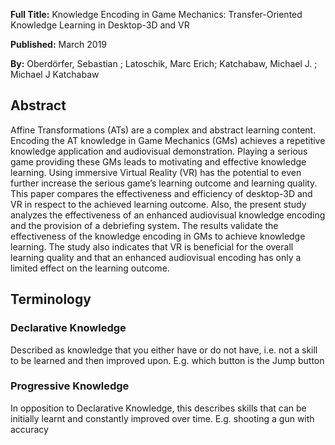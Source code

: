 **Full Title:** Knowledge Encoding in Game Mechanics: Transfer-Oriented Knowledge Learning in Desktop-3D and VR

**Published:** March 2019

**By:** Oberdörfer, Sebastian ; Latoschik, Marc Erich; Katchabaw, Michael J. ; Michael J Katchabaw

## Abstract
Affine Transformations (ATs) are a complex and abstract learning content. Encoding the AT knowledge in Game Mechanics (GMs) achieves a repetitive knowledge application and audiovisual demonstration. Playing a serious game providing these GMs leads to motivating and effective knowledge learning. Using immersive Virtual Reality (VR) has the potential to even further increase the serious game’s learning outcome and learning quality. This paper compares the effectiveness and efficiency of desktop-3D and VR in respect to the achieved learning outcome. Also, the present study analyzes the effectiveness of an enhanced audiovisual knowledge encoding and the provision of a debriefing system. The results validate the effectiveness of the knowledge encoding in GMs to achieve knowledge learning. The study also indicates that VR is beneficial for the overall learning quality and that an enhanced audiovisual encoding has only a limited effect on the learning outcome.

## Terminology
### Declarative Knowledge
Described as knowledge that you either have or do not have, i.e. not a skill to be learned and then improved upon. E.g. which button is the Jump button

### Progressive Knowledge
In opposition to Declarative Knowledge, this describes skills that can be initially learnt and constantly improved over time. E.g. shooting a gun with accuracy